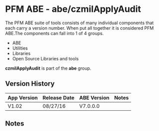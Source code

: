 # PFM ABE - abe/czmilApplyAudit

The PFM ABE suite of tools consists of many individual components that each carry a version number.  When put all together it is considered PFM ABE.The components can fall into 1 of 4 groups.
- ABE
- Utilities
- Libraries
- Open Source Libraries and tools

**czmilApplyAudit** is part of the **abe** group.

## Version History

|App Version|Release Date|ABE Version|Notes|
|-------|------------|-----|---|
|V1.02|08/27/16|V7.0.0.0|  |

## Notes
